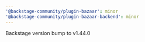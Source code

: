 ```yaml
---
'@backstage-community/plugin-bazaar': minor
'@backstage-community/plugin-bazaar-backend': minor
---
```


Backstage version bump to v1.44.0
